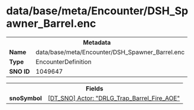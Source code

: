 <h1>data/base/meta/Encounter/DSH_Spawner_Barrel.enc</h1><table><tr><th colspan="100%">Metadata</th></tr><tr><td><b>Name</b></td><td>data/base/meta/Encounter/DSH_Spawner_Barrel.enc</td></tr><tr><td><b>Type</b></td><td>EncounterDefinition</td></tr><tr><td><b>SNO ID</b></td><td>1049647</td></tr></table>

<table><tr><th colspan="100%">Fields</th></tr><tr><td><b>snoSymbol</b></td><td><a href="..\Actor\DRLG_Trap_Barrel_Fire_AOE.acr">[DT_SNO] Actor: "DRLG_Trap_Barrel_Fire_AOE"</a></td></tr></table>

